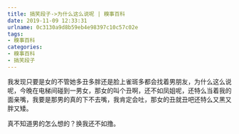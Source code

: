 ```yaml
---
title: 搞笑段子->为什么这么说呢 | 糗事百科
date: 2019-11-09 12:33:31
urlname: 0c3130a9d8b59eb4e98397c10c57c02e
tags: 
- 糗事百科
categories:
- 糗事百科
- 搞笑段子
---
```

我发现只要是女的不管她多丑多胖还是脸上雀斑多都会找着男朋友，为什么这么说呢，今晚在电梯间碰到一男女，那女的叫个丑啊，还不如凤姐呢，还特么当着我的面亲嘴，我要是那男的真的下不去嘴，我肯定会吐，那女的丑就丑吧还特么又黑又胖又矮。

真不知道男的怎么想的？换我还不如撸。



